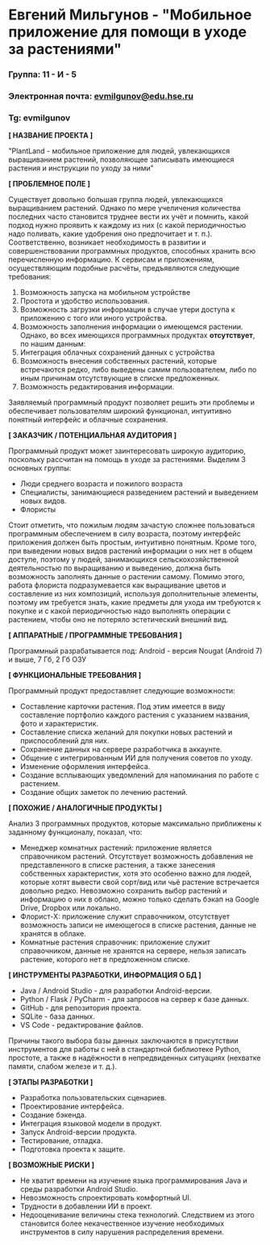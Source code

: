 # Евгений Мильгунов - "Мобильное приложение для помощи в уходе за растениями"

### Группа: 11 - И - 5
### Электронная почта: evmilgunov@edu.hse.ru
### Tg: evmilgunov


**[ НАЗВАНИЕ ПРОЕКТА ]**

"PlantLand - мобильное приложение для людей, увлекающихся выращиванием растений, позволяющее записывать имеющиеся растения и инструкции по уходу за ними"

**[ ПРОБЛЕМНОЕ ПОЛЕ ]**

Существует довольно большая группа людей, увлекающихся выращиванием растений. Однако по мере учеличения количества последних часто становится труднее вести их учёт и помнить, какой подход нужно проявить к каждому из них (с какой периодичностью надо поливать, какие удобрения оно предпочитает и т. п.). Соответственно, возникает необходимость в развитии и совершенствовании программных продуктов, способных хранить всю перечисленную информацию. К сервисам и приложениям, осуществляющим подобные расчёты, предъявляются следующие требования:
1.  Возможность запуска на мобильном устройстве
2.  Простота и удобство использования.
3.  Возможность загрузки информации в случае утери доступа к приложению с того или иного устройства.
4.  Возможность заполнения информации о имеющемся растении.
Однако, во всех имеющихся программных продуктах **отсутствует**, по нашим данным:
1.  Интеграция облачных сохранений данных с устройства
2.  Возможность внесения собственных растений, которые встречаются редко, либо выведены самим пользователем, либо по иным причинам отсутствующие в списке предложенных.
3.  Возможность редактирования информации.

Заявляемый программный продукт позволяет решить эти проблемы и обеспечивает пользователям широкий функционал, интуитивно понятный интерфейс и облачные сохранения.

**[ ЗАКАЗЧИК / ПОТЕНЦИАЛЬНАЯ АУДИТОРИЯ ]**

Программный продукт может заинтересовать широкую аудиторию, поскольку рассчитан на помощь в уходе за растениями. Выделим 3 основных группы:
*  Люди среднего возраста и пожилого возраста
*  Специалисты, занимающиеся разведением растений и выведением новых видов.
*  Флористы

Стоит отметить, что пожилым людям зачастую сложнее пользоваться программным обеспечением в силу возраста, поэтому интерфейс приложения должен быть простым, интуитивно понятным. Кроме того, при выведении новых видов растений информации о них нет в общем доступе, поэтому у людей, занимающихся сельскохозяйственной деятельностью по выращиванию и выведению, должна быть возможность заполнять данные о растении самому. Помимо этого, работа флориста подразумевается как выращивание цветов и составление из них композиций, используя дополнительные элементы, поэтому им требуется знать, какие предметы для ухода им требуются к покупке и с какой периодичностью надо выполнять операции с растением, чтобы оно не потеряло эстетический внешний вид.

**[ АППАРАТНЫЕ / ПРОГРАММНЫЕ ТРЕБОВАНИЯ ]**

Программный разрабатывается под:
Android - версия Nougat (Android 7) и выше, 7 Гб, 2 Гб ОЗУ

**[ ФУНКЦИОНАЛЬНЫЕ ТРЕБОВАНИЯ ]**

Программный продукт предоставляет следующие возможности:
*  Составление карточки растения. Под этим имеется в виду составление портфолио каждого растения с указанием названия, фото и характеристик.
*  Составление списка желаний для покупки новых растений и приспособлений для них.
*  Сохранение данных на сервере разработчика в аккаунте.
*  Общение с интегрированным ИИ для получения советов по уходу.
*  Изменение оформления интерфейса.
*  Создание всплывающих уведомлений для напоминания по работе с растением.
*  Создание общих заметок по лечению растений.

**[ ПОХОЖИЕ / АНАЛОГИЧНЫЕ ПРОДУКТЫ ]**

Анализ 3 программных продуктов, которые максимально приближены к заданному функционалу, показал, что:
*  Менеджер комнатных растений: приложение является справочником растений. Отсутствует возможность добавления не представленного в списке растения, а также занесения собственных характеристик, хотя это особенно важно для людей, которые хотят вывести свой сорт/вид или чьё растение встречается довольно редко. Невозможно сохранить выбор растений и информацию о них в облако, можно только сделать бэкап на Google Drive, Dropbox или локально.
*  Флорист-X: приложение служит справочником, отсутствует возможность записи не имеющегося в списке растения, данные не хранятся в облаке.
*  Комнатные растения справочник: приложение служит справочником, данные не хранятся на сервере, нельзя записать растение, которого нет в предложенном списке.

**[ ИНСТРУМЕНТЫ РАЗРАБОТКИ, ИНФОРМАЦИЯ О БД ]**

*  Java / Android Studio - для разработки Android-версии.
*  Python / Flask / PyCharm - для запросов на сервер к базе данных.
*  GitHub - для репозитория проекта.
*  SQLite - база данных.
*  VS Code - редактирование файлов.

Причины такого выбора базы данных заключаются в присутствии инструментов для работы с ней в стандартной библиотеке Python, простоте, а также в надёжности в непредвиденных ситуациях (нехватке памяти, слабом железе и т. д.).

**[ ЭТАПЫ РАЗРАБОТКИ ]**

*  Разработка пользовательских сценариев.
*  Проектирование интерфейса.
*  Создание бэкенда.
*  Интеграция языковой модели в продукт.
*  Запуск Android-версии продукта.
*  Тестирование, отладка.
*  Подготовка проекта к защите.

**[ ВОЗМОЖНЫЕ РИСКИ ]**

*  Не хватит времени на изучение языка программирования Java и среды разработки Android Studio.
*  Невозможность спроектировать комфортный UI.
*  Трудности в добавлении ИИ в проект.
*  Недооценивание величины стека технологий. Следствием из этого становится более некачественное изучение необходимых инструментов в силу нарушения распределения времени.
